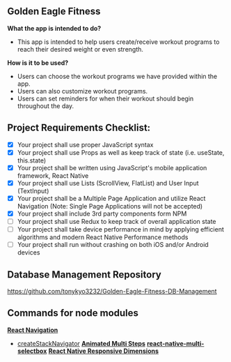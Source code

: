 ## Golden Eagle Fitness
**What the app is intended to do?**
- This app is intended to help users create/receive workout programs to reach their
desired weight or even strength.

**How is it to be used?**
- Users can choose the workout programs we have provided within the app.
- Users can also customize workout programs. 
- Users can set reminders for when their workout should begin throughout the day.

## Project Requirements Checklist:
- [x] Your project shall use proper JavaScript syntax
- [x] Your project shall use Props as well as keep track of state (i.e. useState, this.state)
- [x] Your project shall be written using JavaScript's mobile application framework, React Native
- [x] Your project shall use Lists (ScrollView, FlatList) and User Input (TextInput)
- [x] Your project shall be a Multiple Page Application and utilize React Navigation (Note: Single Page Applications will not be accepted)
- [x] Your project shall include 3rd party components form NPM
- [ ] Your project shall use Redux to keep track of overall application state
- [ ] Your project shall take device performance in mind by applying efficient algorithms and modern React Native Performance methods
- [ ] Your project shall run without crashing on both iOS and/or Android devices

## Database Management Repository
https://github.com/tonykyo3232/Golden-Eagle-Fitness-DB-Management

## Commands for node modules
**[React Navigation](https://reactnavigation.org/docs/getting-started/)**
- [createStackNavigator](https://reactnavigation.org/docs/stack-navigator/)
**[Animated Multi Steps](https://github.com/samad324/react-native-animated-multistep)**
**[react-native-multi-selectbox](https://npm.io/package/react-native-multi-selectbox)**
**[React Native Responsive Dimensions](https://www.npmjs.com/package/react-native-responsive-dimensions)**

